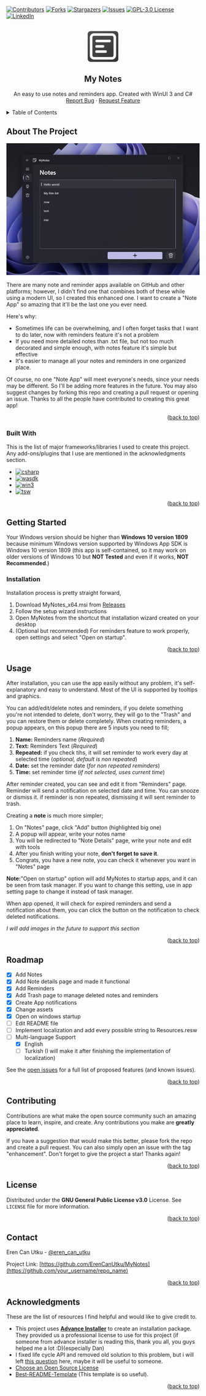 
<a name="readme-top"></a>
[![Contributors][contributors-shield]][contributors-url]
[![Forks][forks-shield]][forks-url]
[![Stargazers][stars-shield]][stars-url]
[![Issues][issues-shield]][issues-url]
[![GPL-3.0 License][license-shield]][license-url]
[![LinkedIn][linkedin-shield]][linkedin-url]

<!-- PROJECT LOGO -->
<br />
<div align="center">
  <a href="https://github.com/ErenCanUtku/MyNotes/">
    <img src="MyNotes/Assets/NoteIcon.png" alt="Logo" width="80" height="80">
  </a>

  <h2 align="center">My Notes</h2>

  <p align="center">
    An easy to use notes and reminders app. Created with WinUI 3 and C#
    <br /><!--
    <a href="https://github.com/othneildrew/Best-README-Template"><strong>Explore the docs »</strong></a>
    <br />-->
    <a href="https://github.com/ErenCanUtku/MyNotes/issues">Report Bug</a>
    ·
    <a href="https://github.com/ErenCanUtku/MyNotes/issues">Request Feature</a>
  </p>
</div>

<!-- TABLE OF CONTENTS -->
<details>
  <summary>Table of Contents</summary>
  <ol>
    <li>
      <a href="#about-the-project">About The Project</a>
      <ul>
        <li><a href="#built-with">Built With</a></li>
      </ul>
    </li>
    <li>
      <a href="#getting-started">Getting Started</a>
      <ul>
        <!--<li><a href="#prerequisites">Prerequisites</a></li>-->
        <li><a href="#installation">Installation</a></li>
      </ul>
    </li>
    <li><a href="#usage">Usage</a></li>
    <li><a href="#roadmap">Roadmap</a></li>
    <li><a href="#contributing">Contributing</a></li>
    <li><a href="#license">License</a></li>
    <li><a href="#contact">Contact</a></li>
    <li><a href="#acknowledgments">Acknowledgments</a></li>
  </ol>
</details>

<!-- ABOUT THE PROJECT -->
## About The Project

[![Product Name Screen Shot][product-screenshot]]()

There are many note and reminder apps available on GitHub and other platforms; however, I didn't find one that combines both  of these while using a modern UI, so I created this enhanced one. I want to create a "Note App" so amazing that it'll be the last one you ever need.

Here's why:
* Sometimes life can be overwhelming, and I often forget tasks that I want to do later, now with reminders feature it's not a problem
* If you need more detailed notes than .txt file, but not too much decorated and simple enough, with notes feature it's simple but effective
* It's easier to manage all your notes and reminders in one organized place.

Of course, no one "Note App" will meet everyone's needs, since your needs may be different. So I'll be adding more features in the future. You may also suggest changes by forking this repo and creating a pull request or opening an issue. Thanks to all the people have contributed to creating this great app!

<p align="right">(<a href="#readme-top">back to top</a>)</p>

### Built With
This is the list of major frameworks/libraries I used to create this project. Any add-ons/plugins that I use are mentioned in the  acknowledgments section.

* [![csharp][csharp]][csharp-url]
* [![wasdk][wasdk]][wasdk-url]
* [![win3][win3]][win3-url]
* [![tsw][tsw]][tsw-url]

<p align="right">(<a href="#readme-top">back to top</a>)</p>

<!-- GETTING STARTED -->
## Getting Started
Your Windows version should be higher than **Windows 10 version 1809** because minimum Windows version supported by Windows App SDK is Windows 10 version 1809 (this app is self-contained, so it may work on older versions of Windows 10 but **NOT Tested** and even if it works, **NOT Recommended**.)

### Installation
Installation process is pretty straight forward, 

 1. Download MyNotes_x64.msi from [Releases](https://github.com/ErenCanUtku/MyNotes/releases)
 2. Follow the setup wizard instructions
 3. Open MyNotes from the shortcut that installation wizard created on your desktop
 4. (Optional but recommended) For reminders feature to work properly, open settings and select "Open on startup".

<p align="right">(<a href="#readme-top">back to top</a>)</p>

<!-- USAGE EXAMPLES -->
## Usage
After installation, you can use the app easily without any problem, it's self-explanatory and easy to understand. Most of the UI is supported by tooltips and graphics.

You can add/edit/delete notes and reminders, if you delete something you're not intended to delete, don't worry, they will go to the "Trash" and you can restore them or delete completely. When creating reminders, a popup appears, on this popup there are 5 inputs you need to fill;

 1. **Name:** Reminders name (*Required*)
 2. **Text:** Reminders Text (*Required*)
 3. **Repeated:** if you check tihs, it will set reminder to work every day at selected time (*optional, default is non repeated*)
 4. **Date:** set the reminder date (*for non repeated reminders*)
 5. **Time:** set reminder time (*if not selected, uses current time*)

After reminder created, you can see and edit it from "Reminders" page. Reminder will send a notification on selected date and time. You can snooze or dismiss it. if reminder is non repeated, dismissing it will sent reminder to trash.

Creating a **note** is much more simpler;
 1. On "Notes" page, click "Add" button (highlighted big one)
 2. A popup will appear, write your notes name
 3. You will be redirected to "Note Details" page, write your note and edit with tools
 4. After you finish writing your note, **don't forget to save it**.
 5. Congrats, you have a new note, you can check it whenever you want in "Notes" page


**Note:**"Open on startup" option will add MyNotes to startup apps, and it can be seen from task manager. If you want to change this setting, use in app setting page to change it instead of task manager.

When app opened, it will check for expired reminders and send a notification about them, you can click the button on the notification to check deleted notifications.

*I will add images in the future to support this section*
<p align="right">(<a href="#readme-top">back to top</a>)</p>

<!-- ROADMAP -->
## Roadmap
- [x] Add Notes
- [x] Add Note details page and made it functional
- [x] Add Reminders
- [x] Add Trash page to manage deleted notes and reminders
- [x] Create App notifications
- [x] Change assets
- [x] Open on windows startup
- [ ] Edit README file
- [ ] Implement localization and add every possible string to Resources.resw
- [ ] Multi-language Support
    - [x] English
    - [ ] Turkish (I will make it after finishing the implementation of localization)

See the [open issues](https://github.com/ErenCanUtku/MyNotes/issues) for a full list of proposed features (and known issues).

<p align="right">(<a href="#readme-top">back to top</a>)</p>

<!-- CONTRIBUTING -->
## Contributing

Contributions are what make the open source community such an amazing place to learn, inspire, and create. Any contributions you make are **greatly appreciated**.

If you have a suggestion that would make this better, please fork the repo and create a pull request. You can also simply open an issue with the tag "enhancement".
Don't forget to give the project a star! Thanks again!

<p align="right">(<a href="#readme-top">back to top</a>)</p>

<!-- LICENSE -->
## License

Distributed under the **GNU General Public License v3.0** License. See `LICENSE` file for more information.

<p align="right">(<a href="#readme-top">back to top</a>)</p>

<!-- CONTACT -->
## Contact

Eren Can Utku - [@eren_can_utku](https://www.instagram.com/eren_can_utku/)

Project Link: [https://github.com/ErenCanUtku/MyNotes](https://github.com/your_username/repo_name)

<p align="right">(<a href="#readme-top">back to top</a>)</p>

<!-- ACKNOWLEDGMENTS -->
## Acknowledgments
These are the list of resources I find helpful and would like to give credit to. 
* This project uses [**Advance Installer**](https://www.advancedinstaller.com) to create an installation package. They provided us a professional license to use for this project (if someone from advance installer is reading this, thank you all, you guys helped me a lot :D)(especially Dan)
* I fixed life cycle API and removed old solution to this problem, but i will left [this question](https://stackoverflow.com/questions/59706160/c-sharp-dot-net-core-single-instance-app-passing-parameters-to-first-instance) here, maybe it will be useful to someone.
* [Choose an Open Source License](https://choosealicense.com)
* [Best-README-Template](https://github.com/othneildrew/Best-README-Template) (This template is so useful).

<p align="right">(<a href="#readme-top">back to top</a>)</p>

<!-- MARKDOWN LINKS & IMAGES -->
<!-- https://www.markdownguide.org/basic-syntax/#reference-style-links -->
[contributors-shield]: https://img.shields.io/github/contributors/ErenCanUtku/MyNotes.svg?style=for-the-badge
[contributors-url]: https://github.com/ErenCanUtku/MyNotes/graphs/contributors
[forks-shield]: https://img.shields.io/github/forks/ErenCanUtku/MyNotes.svg?style=for-the-badge
[forks-url]: https://github.com/ErenCanUtku/MyNotes/network/members
[stars-shield]: https://img.shields.io/github/stars/ErenCanUtku/MyNotes.svg?style=for-the-badge
[stars-url]: https://github.com/ErenCanUtku/MyNotes/stargazers
[issues-shield]: https://img.shields.io/github/issues/ErenCanUtku/MyNotes.svg?style=for-the-badge
[issues-url]: https://github.com/ErenCanUtku/MyNotes/issues
[license-shield]: https://img.shields.io/github/license/ErenCanUtku/MyNotes.svg?style=for-the-badge
[license-url]: https://github.com/ErenCanUtku/MyNotes/blob/master/LICENSE
[linkedin-shield]: https://img.shields.io/badge/-LinkedIn-black.svg?style=for-the-badge&logo=linkedin&colorB=555
[linkedin-url]: https://www.linkedin.com/in/eren-can-utku/
[product-screenshot]: ReadmeResources/AppImage.png
[csharp]: https://img.shields.io/badge/C_Sharp-239120?style=for-the-badge&logo=csharp&logoColor=white
[csharp-url]: https://learn.microsoft.com/en-us/dotnet/csharp/
[wasdk]: https://img.shields.io/badge/Windows_App_SDK-0078D4?style=for-the-badge&logo=windows11&logoColor=white
[wasdk-url]: https://learn.microsoft.com/en-us/windows/apps/windows-app-sdk/
[win3]: https://img.shields.io/badge/WinUI_3-ffb900?style=for-the-badge&logo=windows11&logoColor=white
[win3-url]: https://learn.microsoft.com/en-us/windows/apps/winui/winui3/
[tsw]: https://img.shields.io/badge/Template_Studio_for_WinUI-0078D4?style=for-the-badge&logo=windows11&logoColor=white
[tsw-url]: https://marketplace.visualstudio.com/items?itemName=TemplateStudio.TemplateStudioForWinUICs
